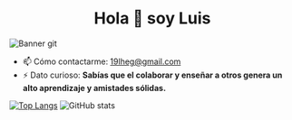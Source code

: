 <h1 align = "center"> Hola 👋 soy Luis </h1>

![Banner git](https://user-images.githubusercontent.com/91930704/146665177-72d0e1e4-7148-4a10-9b03-11097a4ce9c1.gif)



- 📫 Cómo contactarme: 19lheg@gmail.com 
- ⚡ Dato curioso: <b>Sabías que el colaborar y enseñar a otros genera un alto aprendizaje y amistades sólidas.</b> 


[![Top Langs](https://github-readme-stats.vercel.app/api/top-langs/?username=19lheg)](https://github.com/anuraghazra/github-readme-stats) ![GitHub stats](https://github-readme-stats.vercel.app/api?username=19lheg&show_icons=true)


 



